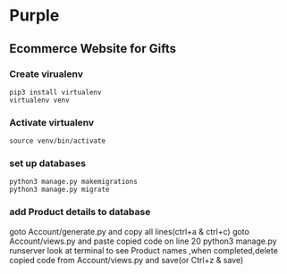 # Purple
## Ecommerce Website for Gifts

### Create virualenv
    pip3 install virtualenv 
    virtualenv venv 
### Activate virtualenv
    source venv/bin/activate
### set up databases
    python3 manage.py makemigrations
    python3 manage.py migrate
### add Product details to database
goto Account/generate.py and copy all lines(ctrl+a & ctrl+c)
goto Account/views.py and paste copied code on line 20
    python3 manage.py runserver
look at terminal to see Product names ,when completed,delete copied code from Account/views.py and save(or Ctrl+z & save)
